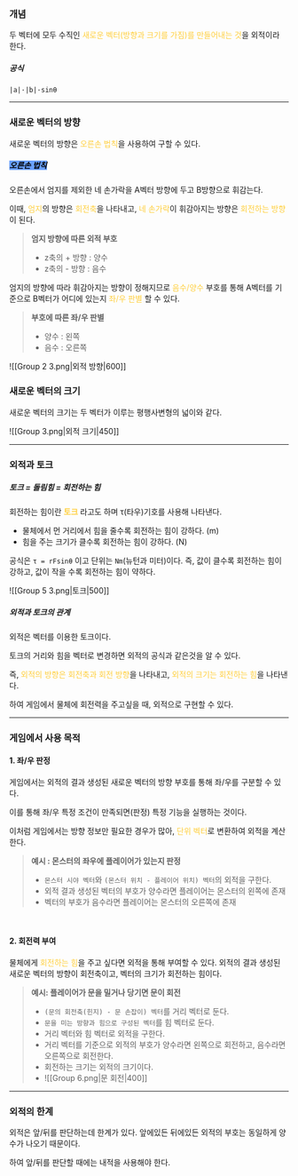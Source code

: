 ### 개념
두 벡터에 모두 수직인 <span style="color:rgb(255, 207, 61)">새로운 벡터(방향과 크기를 가짐)를 만들어내는 것</span>을 외적이라 한다.

##### 공식
`|a|·|b|·sinθ`

---
### 새로운 벡터의 방향
새로운 벡터의 방향은 <span style="color:rgb(255, 207, 61)">오른손 법칙</span>을 사용하여 구할 수 있다.

##### <mark style="background: #69A0FF;">오른손 법칙</mark>
오른손에서 엄지를 제외한 네 손가락을 A벡터 방향에 두고 B방향으로 휘감는다.

이때, <span style="color:rgb(255, 207, 61)">엄지</span>의 방향은 <span style="color:rgb(255, 207, 61)">회전축</span>을 나타내고, <span style="color:rgb(255, 207, 61)">네 손가락</span>이 휘감아지는 방향은 <span style="color:rgb(255, 207, 61)">회전하는 방향</span>이 된다.

>**엄지 방향에 따른 외적 부호**
>- z축의 + 방향 : 양수
>- z축의 - 방향 : 음수

엄지의 방향에 따라 휘감아지는 방향이 정해지므로 <span style="color:rgb(255, 207, 61)">음수/양수</span> 부호를 통해 A벡터를 기준으로 B벡터가 어디에 있는지 <span style="color:rgb(255, 207, 61)">좌/우 판별</span> 할 수 있다.

>**부호에 따른 좌/우 판별**
>- 양수 : 왼쪽
>- 음수 : 오른쪽

![[Group 2 3.png|외적 방향|600]]


### 새로운 벡터의 크기
새로운 벡터의 크기는 두 벡터가 이루는 평행사변형의 넓이와 같다.

![[Group 3.png|외적 크기|450]]

---

### 외적과 토크
##### 토크 = 돌림힘 = 회전하는 힘
회전하는 힘이란 <span style="color:rgb(255, 207, 61)">**토크**</span> 라고도 하며 τ(타우)기호를 사용해 나타낸다.
- 물체에서 먼 거리에서 힘을 줄수록 회전하는 힘이 강하다. (m)
- 힘을 주는 크기가 클수록 회전하는 힘이 강하다. (N)

공식은 `τ = rFsinθ` 이고 단위는 `Nm`(뉴턴과 미터)이다.
즉, 값이 클수록 회전하는 힘이 강하고, 값이 작을 수록 회전하는 힘이 약하다.

![[Group 5 3.png|토크|500]]

##### 외적과 토크의 관계
외적은 벡터를 이용한 토크이다.

토크의 거리와 힘을 벡터로 변경하면 외적의 공식과 같은것을 알 수 있다.

즉, <span style="color:rgb(255, 207, 61)">외적의 방향은 회전축과 회전 방향</span>을 나타내고, <span style="color:rgb(255, 207, 61)">외적의 크기는 회전하는 힘</span>을 나타낸다. 

하여 게임에서 물체에 회전력을 주고싶을 때, 외적으로 구현할 수 있다.

---
### 게임에서 사용 목적
#### 1. 좌/우 판정
게임에서는 외적의 결과 생성된 새로운 벡터의 방향 부호를 통해 좌/우를 구분할 수 있다. 

이를 통해 좌/우 특정 조건이 만족되면(판정) 특정 기능을 실행하는 것이다.

이처럼 게임에서는 방향 정보만 필요한 경우가 많아, <span style="color:rgb(255, 207, 61)">단위 벡터</span>로 변환하여 외적을 계산한다.

>**예시 : 몬스터의 좌우에 플레이어가 있는지 판정**
>- `몬스터 시야 벡터`와 `(몬스터 위치 - 플레이어 위치) 벡터`의 외적을 구한다.
>- 외적 결과 생성된 벡터의 부호가 양수라면 플레이어는 몬스터의 왼쪽에 존재
>- 벡터의 부호가 음수라면 플레이어는 몬스터의 오른쪽에 존재

<br>

#### 2. 회전력 부여
물체에게 <span style="color:rgb(255, 207, 61)">회전하는 힘</span>을 주고 싶다면 외적을 통해 부여할 수 있다.
외적의 결과 생성된 새로운 벡터의 방향이 회전축이고, 벡터의 크기가 회전하는 힘이다.

>**예시: 플레이어가 문을 밀거나 당기면 문이 회전**
>- `(문의 회전축(힌지) - 문 손잡이) 벡터`를 거리 벡터로 둔다.
>- `문을 미는 방향과 힘으로 구성된 벡터`를 힘 벡터로 둔다.
>- 거리 벡터와 힘 벡터로 외적을 구한다.
>- 거리 벡터를 기준으로 외적의 부호가 양수라면 왼쪽으로 회전하고, 음수라면 오른쪽으로 회전한다.
>- 회전하는 크기는 외적의 크기이다.
>- ![[Group 6.png|문 회전|400]]

---
### 외적의 한계
외적은 앞/뒤를 판단하는데 한계가 있다.
앞에있든 뒤에있든 외적의 부호는 동일하게 양수가 나오기 때문이다.

하여 앞/뒤를 판단할 때에는 내적을 사용해야 한다.